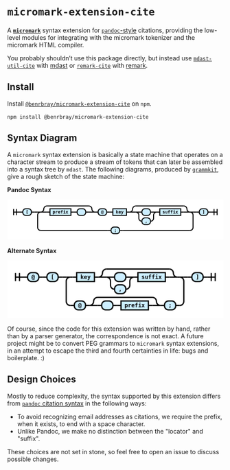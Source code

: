 # `micromark-extension-cite`

A **[`micromark`](https://github.com/micromark/micromark)** syntax extension for [`pandoc`-style](https://pandoc.org/MANUAL.html#extension-citations) citations, providing the low-level modules for integrating with the micromark tokenizer and the micromark HTML compiler.

You probably shouldn’t use this package directly, but instead use [`mdast-util-cite`](https://github.com/benrbray/remark-cite/tree/master/mdast-util-cite) with [mdast](https://github.com/syntax-tree/mdast) or [`remark-cite`](https://github.com/benrbray/remark-cite/tree/master/remark-cite) with [remark](https://github.com/remarkjs/remark).

## Install

Install [`@benrbray/micromark-extension-cite`]() on `npm`.

```
npm install @benrbray/micromark-extension-cite 
```

## Syntax Diagram

A `micromark` syntax extension is basically a state machine that operates on a character stream to produce a stream of tokens that can later be assembled into a syntax tree by `mdast`.  The following diagrams, produced by [`grammkit`](https://dundalek.com/grammkit), give a rough sketch of the state machine:

**Pandoc Syntax**

![pandoc syntax](docs/cite-syntax-pandoc.png)

**Alternate Syntax**

![alternate syntax](docs/cite-syntax-alt.png)

Of course, since the code for this extension was written by hand, rather than by a parser generator, the correspondence is not exact.  A future project might be to convert PEG grammars to `micromark` syntax extensions, in an attempt to escape the third and fourth certainties in life:  bugs and boilerplate. :)

## Design Choices

Mostly to reduce complexity, the syntax supported by this extension differs from [`pandoc` citation syntax](https://pandoc.org/MANUAL.html#extension-citations) in the following ways:

* To avoid recognizing email addresses as citations, we require the prefix, when it exists, to end with a space character.
* Unlike Pandoc, we make no distinction between the "locator" and "suffix".

These choices are not set in stone, so feel free to open an issue to discuss possible changes.